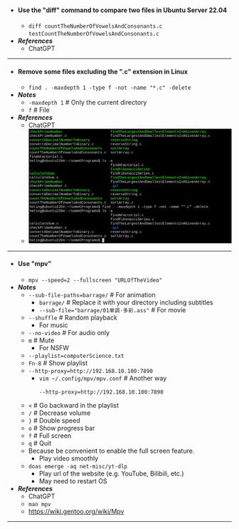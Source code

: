 - #### Use the "diff" command to compare two files in Ubuntu Server 22.04
    - `diff countTheNumberOfVowelsAndConsonants.c testCountTheNumberOfVowelsAndConsonants.c`
- ***References***
    - ChatGPT
- ---
- #### Remove some files excluding the ".c" extension in Linux
    - `find . -maxdepth 1 -type f -not -name "*.c" -delete`
- ***Notes***
    - `-maxdepth 1` # Only the current directory
    - `f` # File
- ***References***
    - ChatGPT
    - ![2023-03-13_14:58:24.png](../assets/2023-03-13_14:58:24.png)
- ---
- #### Use "mpv"
    - `mpv --speed=2 --fullscreen "URLOfTheVideo"`
- ***Notes***
    - `--sub-file-paths=barrage/` # For animation
        - `barrage/` # Replace it with your directory including subtitles
        - `--sub-file="barrage/01单调·多彩.ass"` # For movie
    - `--shuffle` # Random playback
        - For music
    - `--no-video` # For audio only
    - `m` # Mute
        - For NSFW
    - `--playlist=computerScience.txt`
    - `Fn-8` # Show playlist
    - `--http-proxy=http://192.168.10.100:7890`
        - `vim ~/.config/mpv/mpv.conf` # Another way
          ```
          --http-proxy=http://192.168.10.100:7890
          ```
    - `<` # Go backward in the playlist
    - `/` # Decrease volume
    - `}` # Double speed
    - `o` # Show progress bar
    - `f` # Full screen
    - `q` # Quit
    - Because be convenient to enable the full screen feature.
        - Play video smoothly
    - `doas emerge -aq net-misc/yt-dlp`
        - Play url of the website (e.g. YouTube, Bilibili, etc.)
        - May need to restart OS
- ***References***
    - ChatGPT
    - `man mpv`
    - https://wiki.gentoo.org/wiki/Mpv
- ---
